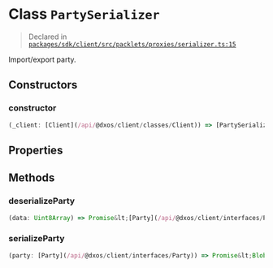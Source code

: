 # Class `PartySerializer`
> Declared in [`packages/sdk/client/src/packlets/proxies/serializer.ts:15`](https://github.com/dxos/protocols/blob/main/packages/sdk/client/src/packlets/proxies/serializer.ts#L15)


Import/export party.

## Constructors
### constructor
```ts
(_client: [Client](/api/@dxos/client/classes/Client)) => [PartySerializer](/api/@dxos/client/classes/PartySerializer)
```

## Properties


## Methods
### deserializeParty
```ts
(data: Uint8Array) => Promise&lt;[Party](/api/@dxos/client/interfaces/Party)&gt;
```
### serializeParty
```ts
(party: [Party](/api/@dxos/client/interfaces/Party)) => Promise&lt;Blob&gt;
```
